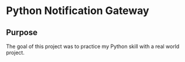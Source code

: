 # Python Notification Gateway

## Purpose

The goal of this project was to practice my Python skill with a real world project. 
